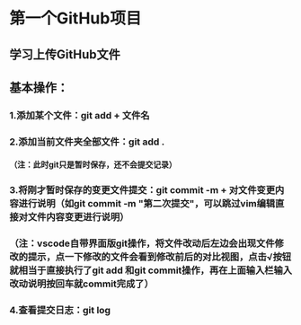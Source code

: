 # 第一个GitHub项目

## 学习上传GitHub文件

## 基本操作：

### 1.添加某个文件：git add + 文件名

### 2.添加当前文件夹全部文件：git add .

#### （注：此时git只是暂时保存，还不会提交记录）

### 3.将刚才暂时保存的变更文件提交：git commit -m + 对文件变更内容进行说明（如git commit -m "第二次提交"，可以跳过vim编辑直接对文件内容变更进行说明）

### （注：vscode自带界面版git操作，将文件改动后左边会出现文件修改的提示，点一下修改的文件会看到修改前后的对比视图，点击√按钮就相当于直接执行了git add 和git commit操作，再在上面输入栏输入改动说明按回车就commit完成了）

### 4.查看提交日志：git log